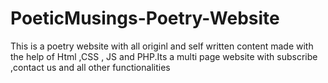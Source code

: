 # PoeticMusings-Poetry-Website
This is a poetry website with all originl and self written content made with the help of Html ,CSS , JS and PHP.Its a multi page website with subscribe ,contact us and all other functionalities
